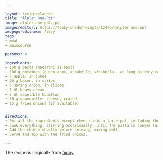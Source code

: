 ```yaml
---

layout: reciperelaunch
title: "Älpler One-Pot"
image: alpler-one-pot.jpg
imagecrediturl: https://fooby.ch/de/rezepte/12476/aelpler-one-pot
imagegcreditname: Fooby
tags:
- meat,
- maincourse

persons: 4

ingredients:
- 150 g pasta (macaroni is best)
- 100 g potatoes (queen anne, annabelle, vitabella - as long as they retain their shape), in cubes
- ½ apple, in cubes
- 60 g bacon, in strips
- ½ spring onion, in slices
- 1 dl heavy cream
- 3 dl vegetable bouillon
- 30 g appenzeller cheese, grated
- 15 g fried onions (if available)


directions:
- Put all the ingredients except cheese into a large pot, including the bouillon.
- Cook everything, stirring occasionally, until the pasta is cooked (around 8 minutes).
- Add the cheese shortly before serving, mixing well.
- Serve and top with the fried onions.

---
```


The recipe is originally from [fooby](https://fooby.ch/de/rezepte/12476/aelpler-one-pot)

